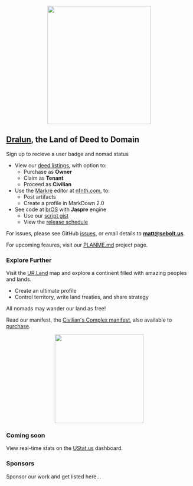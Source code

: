 
<p align="center"><img src="https://github.com/nfnth/res/raw/main/site/bird.png" width="280" height="320" /></p>
  
## [Dralun](https://dralun.com), the Land of Deed to Domain

Sign up to recieve a user badge and nomad status

- View our [deed listings](https://github.com/nfnth/nfnth/blob/master/doc/DEED.md), with option to:
  - Purchase as **Owner**
  - Claim as **Tenant**
  - Proceed as **Civilian**
- Use the [Markre](https://github.com/nfnth/nfnth/blob/master/doc/MATTDOWN.md) editor at [nfnth.com](https://nfnth.com), to: 
  - Post artifacts
  - Create a profile in MarkDown 2.0
- See code at [brOS](https://github.com/nfnth/nfnth/blob/master/doc/BROS.md) with **Jaspre** engine
  - Use our [script gist]()
  - View the [release schedule]()

For issues, please see GitHub [issues](https://github.com/nfnth/nfnth/issues), or email details to **matt@sebolt.us**.

For upcoming feaures, visit our [PLANME.md](https://github.com/users/nfnth/projects/3) project page.

### Explore Further

Visit the [UR.Land](https://ur.land) map and explore a continent filled with amazing peoples and lands. 

- Create an ultimate profile
- Control territory, write land treaties, and share strategy

All nomads may wander our land as free!

Read our manifest, the [Civilian's Complex manifest](https://github.com/nfnth/nfnth/blob/master/doc/CC.md), also available to [purchase]().

<p align="center"><img src="https://github.com/nfnth/res/raw/main/site/fox.png" width="240" height="240" /></p>
  
### Coming soon
 
View real-time stats on the [UStat.us](https://ustat.us) dashboard. 
 
### Sponsors

Sponsor our work and get listed here...
